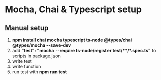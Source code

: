 # Mocha, Chai & Typescript setup

## Manual setup
1. __npm install chai mocha typescript ts-node @types/chai @types/mocha --save-dev__
2. add __"test": "mocha --require ts-node/register test/**/*.spec.ts"__ to scripts in package.json
3. write test
4. write function
5. run test with __npm run test__